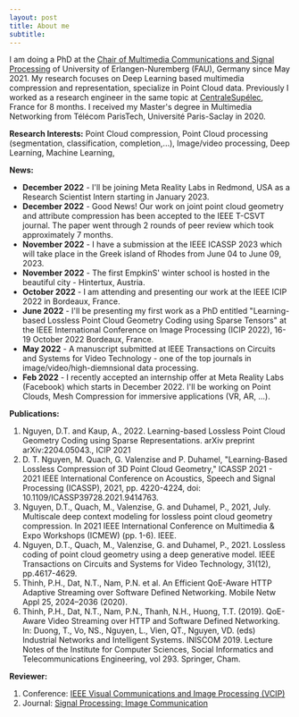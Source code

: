 ```yaml
---
layout: post
title: About me
subtitle:
---
```

I am doing a PhD at the [Chair of Multimedia Communications and Signal Processing](https://www.lms.tf.fau.eu/) of University of Erlangen-Nuremberg (FAU), Germany since May 2021. My research focuses on Deep Learning based multimedia compression and representation, specialize in Point Cloud data. Previously I worked as a research engineer in the same topic at [CentraleSupélec](https://www.centralesupelec.fr/), France for 8 months.  I received my Master's degree in Multimedia Networking from Télécom ParisTech, Université Paris-Saclay in 2020. 

**Research Interests:** Point Cloud compression, Point Cloud processing (segmentation, classification, completion,...),  Image/video processing, Deep Learning, Machine Learning, 


**News:**
* **December 2022** - I'll be joining Meta Reality Labs in Redmond, USA as a Research Scientist Intern starting in January 2023. 
* **December 2022** - Good News! Our work on joint point cloud geometry and attribute compression has been accepted to the IEEE T-CSVT journal. The paper went through 2 rounds of peer review which took approximately 7 months. 
* **November 2022** - I have a submission at the IEEE ICASSP 2023 which will take place in the Greek island of Rhodes from June 04 to June 09, 2023.
* **November 2022** - The first EmpkinS' winter school is hosted in the beautiful city - Hintertux, Austria.
* **October 2022** - I am attending and presenting our work at the IEEE ICIP 2022 in Bordeaux, France.
* **June 2022** - I'll be presenting my first work as a PhD entitled "Learning-based Lossless Point Cloud Geometry Coding using Sparse Tensors" at the IEEE International Conference on Image Processing (ICIP 2022), 16-19 October 2022 Bordeaux, France.
* **May 2022** - A manuscript submitted at IEEE Transactions on Circuits and Systems for Video Technology - one of the top journals in image/video/high-diemnsional data processing.
* **Feb 2022** - I recently accepted an internship offer at Meta Reality Labs (Facebook) which starts in December 2022. I'll be working on Point Clouds, Mesh Compression for immersive applications (VR, AR, ...). 

**Publications:**
1. Nguyen, D.T. and Kaup, A., 2022. Learning-based Lossless Point Cloud Geometry Coding using Sparse Representations. arXiv preprint arXiv:2204.05043., ICIP 2021
1. D. T. Nguyen, M. Quach, G. Valenzise and P. Duhamel, "Learning-Based Lossless Compression of 3D Point Cloud Geometry," ICASSP 2021 - 2021 IEEE International Conference on Acoustics, Speech and Signal Processing (ICASSP), 2021, pp. 4220-4224, doi: 10.1109/ICASSP39728.2021.9414763.
1. Nguyen, D.T., Quach, M., Valenzise, G. and Duhamel, P., 2021, July. Multiscale deep context modeling for lossless point cloud geometry compression. In 2021 IEEE International Conference on Multimedia & Expo Workshops (ICMEW) (pp. 1-6). IEEE.
1. Nguyen, D.T., Quach, M., Valenzise, G. and Duhamel, P., 2021. Lossless coding of point cloud geometry using a deep generative model. IEEE Transactions on Circuits and Systems for Video Technology, 31(12), pp.4617-4629.
1. Thinh, P.H., Dat, N.T., Nam, P.N. et al. An Efficient QoE-Aware HTTP Adaptive Streaming over Software Defined Networking. Mobile Netw Appl 25, 2024–2036 (2020). 
1. Thinh, P.H., Dat, N.T., Nam, P.N., Thanh, N.H., Huong, T.T. (2019). QoE-Aware Video Streaming over HTTP and Software Defined Networking. In: Duong, T., Vo, NS., Nguyen, L., Vien, QT., Nguyen, VD. (eds) Industrial Networks and Intelligent Systems. INISCOM 2019. Lecture Notes of the Institute for Computer Sciences, Social Informatics and Telecommunications Engineering, vol 293. Springer, Cham.

**Reviewer:**
1. Conference: [IEEE Visual Communications and Image Processing (VCIP)](https://ieeexplore.ieee.org/xpl/conhome/1800602/all-proceedings)
2. Journal: [Signal Processing: Image Communication](https://www.sciencedirect.com/journal/signal-processing-image-communication)


